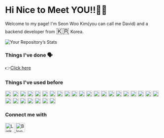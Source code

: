 # Hi Nice to Meet YOU!!👨‍💻 

Welcome to my page!
I'm Seon Woo Kim(you can call me David) and a backend developer from <font size="5">🇰🇷</font> Korea.

![Your Repository’s Stats](https://github-readme-stats.vercel.app/api?username=seonwoo960000&show_icons=true)

### Things I've done 🗣
👉[Click here](https://github.com/seonwoo960000/skill_stack)

### Things I've used before

<img src="https://img.shields.io/badge/java-%23ED8B00.svg?style=for-the-badge&logo=java&logoColor=white" height="20"></img>
<img src="https://img.shields.io/badge/javascript-%23323330.svg?style=for-the-badge&logo=javascript&logoColor=%23F7DF1E" height="20"></img>
<img src="https://img.shields.io/badge/c++-%2300599C.svg?style=for-the-badge&logo=c%2B%2B&logoColor=white" height="20"></img>
<img src="https://img.shields.io/badge/python-3670A0?style=for-the-badge&logo=python&logoColor=ffdd54" height="20"></img>
<img src="https://img.shields.io/badge/kotlin-%230095D5.svg?style=for-the-badge&logo=kotlin&logoColor=white" height="20"></img>
<img src="https://img.shields.io/badge/html5-%23E34F26.svg?style=for-the-badge&logo=html5&logoColor=white" height="20"></img>
<img src="https://img.shields.io/badge/css3-%231572B6.svg?style=for-the-badge&logo=css3&logoColor=white" height="20"></img>
<img src="https://img.shields.io/badge/bootstrap-%23563D7C.svg?style=for-the-badge&logo=bootstrap&logoColor=white" height="20"></img>
<img src="https://img.shields.io/badge/tailwindcss-%2338B2AC.svg?style=for-the-badge&logo=tailwind-css&logoColor=white" height="20"></img>
<img src="https://img.shields.io/badge/vuejs-%2335495e.svg?style=for-the-badge&logo=vuedotjs&logoColor=%234FC08D" height="20"></img>
<img src="https://img.shields.io/badge/Vuetify-1867C0?style=for-the-badge&logo=vuetify&logoColor=AEDDFF" height="20"></img>
<img src="https://img.shields.io/badge/webpack-%238DD6F9.svg?style=for-the-badge&logo=webpack&logoColor=black" height="20"></img>
<img src="https://img.shields.io/badge/NPM-%23000000.svg?style=for-the-badge&logo=npm&logoColor=white" height="20"></img>
<img src="https://img.shields.io/badge/-jest-%23C21325?style=for-the-badge&logo=jest&logoColor=white" height="20"></img>
<img src="https://img.shields.io/badge/Linux-FCC624?style=for-the-badge&logo=linux&logoColor=black" height="20"></img>
<img src="https://img.shields.io/badge/mac%20os-000000?style=for-the-badge&logo=macos&logoColor=F0F0F0" height="20"></img>
<img src="https://img.shields.io/badge/shell_script-%23121011.svg?style=for-the-badge&logo=gnu-bash&logoColor=white" height="20"></img>
<img src="https://img.shields.io/badge/git-%23F05033.svg?style=for-the-badge&logo=git&logoColor=white" height="20"></img>
<img src="https://img.shields.io/badge/github-%23121011.svg?style=for-the-badge&logo=github&logoColor=white" height="20"></img>
<img src="https://img.shields.io/badge/docker-%230db7ed.svg?style=for-the-badge&logo=docker&logoColor=white" height="20"></img>
<img src="https://img.shields.io/badge/jira-%230A0FFF.svg?style=for-the-badge&logo=jira&logoColor=white" height="20"></img>
<img src="https://img.shields.io/badge/Postman-FF6C37?style=for-the-badge&logo=postman&logoColor=white" height="20"></img>
<img src="https://img.shields.io/badge/travisci-%232B2F33.svg?style=for-the-badge&logo=travis&logoColor=white" height="20"></img>
<img src="https://img.shields.io/badge/spring-%236DB33F.svg?style=for-the-badge&logo=spring&logoColor=white" height="20"></img>
<img src="https://img.shields.io/badge/nginx-%23009639.svg?style=for-the-badge&logo=nginx&logoColor=white" height="20"></img>
<img src="https://img.shields.io/badge/Apache%20Maven-C71A36?style=for-the-badge&logo=Apache%20Maven&logoColor=white" height="20"></img>
<img src="https://img.shields.io/badge/mysql-%2300f.svg?style=for-the-badge&logo=mysql&logoColor=white" height="20"></img>
<img src="https://img.shields.io/badge/MongoDB-%234ea94b.svg?style=for-the-badge&logo=mongodb&logoColor=white" height="20"></img>

### Connect me with 
<p>
    <a href="https://www.linkedin.com/in/seon-woo-kim-53b6481ba/" target="_blank">
        <img alt="LinkedIn" src="https://img.shields.io/badge/linkedin-%230077B5.svg?&style=for-the-badge&logo=linkedin&logoColor=white" height="30"/>
    </a> 
    <a href="https://cumulativeskillstack.blogspot.com/" target="_blank">
        <img alt="Blogger" src="https://img.shields.io/badge/Blogger-FF5722?style=for-the-badge&logo=blogger&logoColor=white" height="30"/>
    </a> 
</p>

